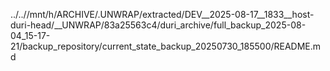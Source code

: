 ../..//mnt/h/ARCHIVE/.UNWRAP/extracted/DEV__2025-08-17__1833__host-duri-head/__UNWRAP/83a25563c4/duri_archive/full_backup_2025-08-04_15-17-21/backup_repository/current_state_backup_20250730_185500/README.md